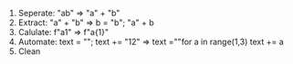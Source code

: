 
1. Seperate:  "ab" => "a" + "b"
2. Extract: "a" + "b" => b = "b"; "a" + b
3. Calulate:  f"a1" => f"a{1}"
4. Automate:  text = ""; text += "12" => text =""for a in range(1,3) text += a
5. Clean